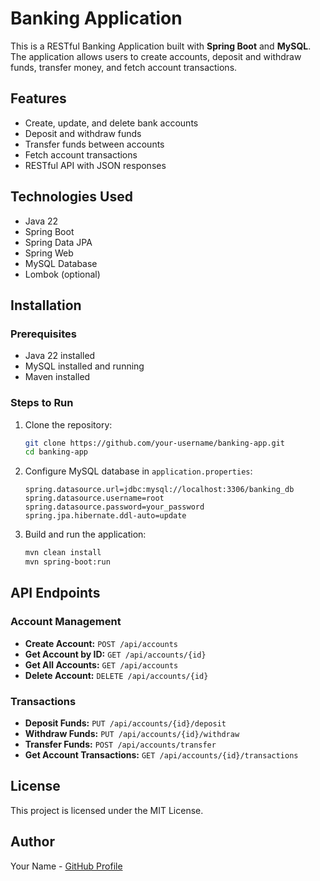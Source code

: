 # Banking Application

This is a RESTful Banking Application built with **Spring Boot** and **MySQL**. The application allows users to create accounts, deposit and withdraw funds, transfer money, and fetch account transactions.

## Features
- Create, update, and delete bank accounts
- Deposit and withdraw funds
- Transfer funds between accounts
- Fetch account transactions
- RESTful API with JSON responses

## Technologies Used
- Java 22
- Spring Boot
- Spring Data JPA
- Spring Web
- MySQL Database
- Lombok (optional)

## Installation

### Prerequisites
- Java 22 installed
- MySQL installed and running
- Maven installed

### Steps to Run
1. Clone the repository:
   ```sh
   git clone https://github.com/your-username/banking-app.git
   cd banking-app
   ```
2. Configure MySQL database in `application.properties`:
   ```properties
   spring.datasource.url=jdbc:mysql://localhost:3306/banking_db
   spring.datasource.username=root
   spring.datasource.password=your_password
   spring.jpa.hibernate.ddl-auto=update
   ```
3. Build and run the application:
   ```sh
   mvn clean install
   mvn spring-boot:run
   ```

## API Endpoints

### Account Management
- **Create Account:** `POST /api/accounts`
- **Get Account by ID:** `GET /api/accounts/{id}`
- **Get All Accounts:** `GET /api/accounts`
- **Delete Account:** `DELETE /api/accounts/{id}`

### Transactions
- **Deposit Funds:** `PUT /api/accounts/{id}/deposit`
- **Withdraw Funds:** `PUT /api/accounts/{id}/withdraw`
- **Transfer Funds:** `POST /api/accounts/transfer`
- **Get Account Transactions:** `GET /api/accounts/{id}/transactions`

## License
This project is licensed under the MIT License.

## Author
Your Name - [GitHub Profile](https://github.com/your-username)

